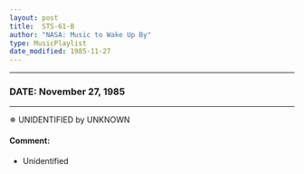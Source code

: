 ```yaml
---
layout: post
title:  STS-61-B
author: "NASA: Music to Wake Up By"
type: MusicPlaylist
date_modified: 1985-11-27
---
```


----
### DATE: November 27, 1985
----
✵ UNIDENTIFIED by UNKNOWN

#### Comment:
* Unidentified

